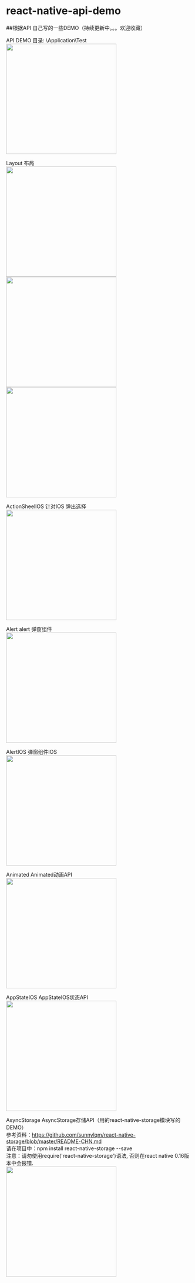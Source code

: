 # react-native-api-demo

##根据API 自己写的一些DEMO（持续更新中。。。欢迎收藏）

API DEMO 目录: \Application\Test<br />
<img width="300" src="https://raw.githubusercontent.com/jiaoxuebing2014/react-native-api-demo/master/Application/help/help.png" /> <br />

Layout 布局<br />
<img width="300" src="https://raw.githubusercontent.com/jiaoxuebing2014/react-native-api-demo/master/Application/help/IMG_5085.png" /> 
<img width="300" src="https://raw.githubusercontent.com/jiaoxuebing2014/react-native-api-demo/master/Application/help/IMG_5086.png" /> 
<img width="300" src="https://raw.githubusercontent.com/jiaoxuebing2014/react-native-api-demo/master/Application/help/IMG_5087.png" /> <br />

ActionSheelIOS 针对IOS 弹出选择<br />
<img width="300" src="https://raw.githubusercontent.com/jiaoxuebing2014/react-native-api-demo/master/Application/help/IMG_5088.png" /> 	<br />

Alert alert 弹窗组件<br />
<img width="300" src="https://raw.githubusercontent.com/jiaoxuebing2014/react-native-api-demo/master/Application/help/IMG_5089.png" /> 	<br />

AlertIOS 弹窗组件IOS <br /> 
<img width="300" src="https://raw.githubusercontent.com/jiaoxuebing2014/react-native-api-demo/master/Application/help/IMG_5090.png" /> 	<br />

Animated Animated动画API  <br />
<img width="300" src="https://raw.githubusercontent.com/jiaoxuebing2014/react-native-api-demo/master/Application/help/IMG_5091.png" /> 	<br />

AppStateIOS AppStateIOS状态API	 <br />
<img width="300" src="https://raw.githubusercontent.com/jiaoxuebing2014/react-native-api-demo/master/Application/help/IMG_5092.png" /> 	<br />

AsyncStorage AsyncStorage存储API（用的react-native-storage模块写的DEMO）<br >
参考资料：https://github.com/sunnylqm/react-native-storage/blob/master/README-CHN.md<br >
请在项目中：npm install react-native-storage --save <br >
注意：请勿使用require('react-native-storage')语法, 否则在react native 0.16版本中会报错. <br > 
<img width="300" src="https://raw.githubusercontent.com/jiaoxuebing2014/react-native-api-demo/master/Application/help/IMG_5083.png" /> 	<br />


